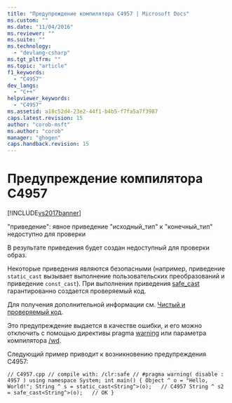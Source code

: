 ```yaml
---
title: "Предупреждение компилятора C4957 | Microsoft Docs"
ms.custom: ""
ms.date: "11/04/2016"
ms.reviewer: ""
ms.suite: ""
ms.technology: 
  - "devlang-csharp"
ms.tgt_pltfrm: ""
ms.topic: "article"
f1_keywords: 
  - "C4957"
dev_langs: 
  - "C++"
helpviewer_keywords: 
  - "C4957"
ms.assetid: a18c52d4-23e2-44f1-b4b5-f7fa5a7f3987
caps.latest.revision: 15
author: "corob-msft"
ms.author: "corob"
manager: "ghogen"
caps.handback.revision: 15
---
```

# Предупреждение компилятора C4957
[!INCLUDE[vs2017banner](../../assembler/inline/includes/vs2017banner.md)]

"приведение": явное приведение "исходный\_тип" к "конечный\_тип" недоступно для проверки  
  
 В результате приведения будет создан недоступный для проверки образ.  
  
 Некоторые приведения являются безопасными \(например, приведение `static_cast` вызывает выполнение пользовательских преобразований и приведение `const_cast`\). При выполнении приведения [safe\_cast](../../windows/safe-cast-cpp-component-extensions.md) гарантированно создается проверяемый код.  
  
 Для получения дополнительной информации см. [Чистый и проверяемый код](../../dotnet/pure-and-verifiable-code-cpp-cli.md).  
  
 Это предупреждение выдается в качестве ошибки, и его можно отключить с помощью директивы pragma [warning](../../preprocessor/warning.md) или параметра компилятора [\/wd](../../build/reference/compiler-option-warning-level.md).  
  
 Следующий пример приводит к возникновению предупреждения C4957:  
  
```  
// C4957.cpp // compile with: /clr:safe // #pragma warning( disable : 4957 ) using namespace System; int main() { Object ^ o = "Hello, World!"; String ^ s = static_cast<String^>(o);   // C4957 String ^ s2 = safe_cast<String^>(o);   // OK }  
```